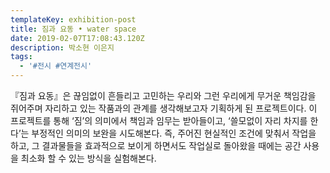 ```yaml
---
templateKey: exhibition-post
title: 짐과 요동 • water space
date: 2019-02-07T17:08:43.120Z
description: 박소현 이은지
tags:
  - '#전시 #연계전시'
---
```

『짐과 요동』은 끊임없이 흔들리고 고민하는 우리와 그런 우리에게 무거운 책임감을 쥐어주며 자리하고 있는 작품과의 관계를 생각해보고자 기획하게 된 프로젝트이다. 이 프로젝트를 통해 ‘짐’의 의미에서 책임과 임무는 받아들이고, ‘쓸모없이 자리 차지를 한다’는 부정적인 의미의 보완을 시도해본다. 즉, 주어진 현실적인 조건에 맞춰서 작업을 하고, 그 결과물들을 효과적으로 보이게 하면서도 작업실로 돌아왔을 때에는 공간 사용을 최소화 할 수 있는 방식을 실험해본다.
